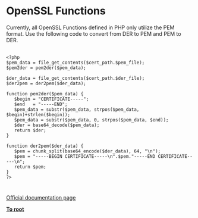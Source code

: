 # OpenSSL Functions



Currently, all OpenSSL Functions defined in PHP only utilize the PEM format.  Use the following code to convert from DER to PEM and PEM to DER.<br><br>

```
<?php
$pem_data = file_get_contents($cert_path.$pem_file);
$pem2der = pem2der($pem_data);

$der_data = file_get_contents($cert_path.$der_file);
$der2pem = der2pem($der_data);

function pem2der($pem_data) {
   $begin = "CERTIFICATE-----";
   $end   = "-----END";
   $pem_data = substr($pem_data, strpos($pem_data, $begin)+strlen($begin));    
   $pem_data = substr($pem_data, 0, strpos($pem_data, $end));
   $der = base64_decode($pem_data);
   return $der;
}

function der2pem($der_data) {
   $pem = chunk_split(base64_encode($der_data), 64, "\n");
   $pem = "-----BEGIN CERTIFICATE-----\n".$pem."-----END CERTIFICATE-----\n";
   return $pem;
}
?>
```
  

#

[Official documentation page](https://www.php.net/manual/en/ref.openssl.php)

**[To root](/README.md)**